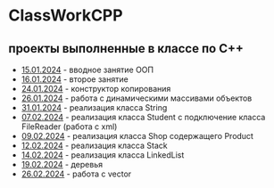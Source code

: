 # ClassWorkCPP
## проекты выполненные в классе по C++
- [15.01.2024](15.01.2024) - вводное занятие ООП
- [16.01.2024](16.01.2024) - второе занятие
- [24.01.2024](24.01.2024) - конструктор копирования
- [26.01.2024](26.01.2024) - работа с динамическими массивами объектов
- [31.01.2024](31.01.2024) - реализация класса String
- [07.02.2024](07.02.2024) - реализация класса Student c подключение класса FileReader (работа с xml)
- [09.02.2024](09.02.2024) - реализация класса Shop содержащего Product
- [12.02.2024](12.02.2024) - реализация класса Stack
- [14.02.2024](14.02.2024) - реализация класса LinkedList
- [19.02.2024](19.02.2024) - деревья
- [26.02.2024](26.02.2024) - работа с vector
